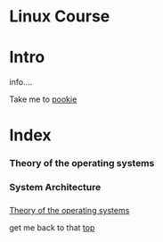 # Linux Course

Intro
=====
info....

Take me to [pookie](#pookie)

# Index

### Theory of the operating systems
### System Architecture
### 


[Theory of the operating systems](#Theory-of-the-operating-systems)

get me back to that [top](#Linux-Course)
